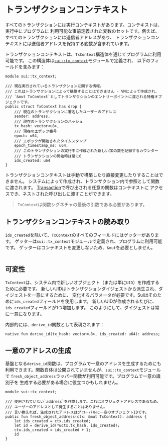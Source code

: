 # トランザクションコンテキスト

すべてのトランザクションには実行コンテキストがあります。コンテキストは、実行中にプログラムに
利用可能な事前定義された変数のセットです。例えば、すべてのトランザクションには送信者アドレスがあり、
トランザクションコンテキストには送信者アドレスを保持する変数が含まれています。

トランザクションコンテキストは、`TxContext`構造体を通じてプログラムに利用可能です。
この構造体は[`sui::tx_context`][tx-context-framework]モジュールで定義され、
以下のフィールドを含みます：

[tx-context-framework]: https://docs.sui.io/references/framework/sui/tx_context

```move
module sui::tx_context;

/// 現在実行されているトランザクションに関する情報。
/// これはトランザクションによって構築することはできません - VMによって作成され、
/// `&mut TxContext`としてトランザクションのエントリーポイントに渡される特権オブジェクトです。
public struct TxContext has drop {
    /// 現在のトランザクションに署名したユーザーのアドレス
    sender: address,
    /// 現在のトランザクションのハッシュ
    tx_hash: vector<u8>,
    /// 現在のエポック番号
    epoch: u64,
    /// エポックが開始されたタイムスタンプ
    epoch_timestamp_ms: u64,
    /// このトランザクションの実行中に作成された新しいIDの数を記録するカウンター
    /// トランザクションの開始時は常に0
    ids_created: u64
}
```

トランザクションコンテキストは手動で構築したり直接変更したりすることはできません。
システムによって作成され、トランザクション内で参照として関数に渡されます。
[Transaction](./../concepts/what-is-a-transaction)で呼び出される任意の関数はコンテキストに
アクセスでき、ネストされた呼び出しに渡すことができます。

> `TxContext`は関数シグネチャの最後の引数である必要があります。

## トランザクションコンテキストの読み取り

`ids_created`を除いて、`TxContext`のすべてのフィールドにはゲッターがあります。
ゲッターは`sui::tx_context`モジュールで定義され、プログラムに利用可能です。
ゲッターはコンテキストを変更しないため、`&mut`を必要としません。

```move file=packages/samples/sources/programmability/transaction-context.move anchor=reading

```

## 可変性

`TxContext`は、システム内で新しいオブジェクト（または単に`UID`）を作成するために必要です。
新しいUIDはトランザクションダイジェストから派生され、ダイジェストを一意にするために、
変化するパラメータが必要です。Suiはそのために`ids_created`フィールドを使用します。
新しいUIDが作成されるたびに、`ids_created`フィールドが1つ増加します。
このようにして、ダイジェストは常に一意になります。

内部的には、`derive_id`関数として表現されます：

```move
native fun derive_id(tx_hash: vector<u8>, ids_created: u64): address;
```

## 一意のアドレスの生成

基盤となる`derive_id`関数は、プログラムで一意のアドレスを生成するためにも
利用できます。関数自体は公開されていませんが、`sui::tx_context`モジュールで
`fresh_object_address`ラッパー関数が利用可能です。プログラムで一意の識別子を
生成する必要がある場合に役立つかもしれません。

```move
module sui::tx_context;

/// 使用されていない`address`を作成します。これはオブジェクトアドレスであるため、
/// ユーザーのアドレスとして発生することはありません。
/// 言い換えれば、生成されたアドレスはグローバルに一意のオブジェクトIDです。
public fun fresh_object_address(ctx: &mut TxContext): address {
    let ids_created = ctx.ids_created;
    let id = derive_id(*&ctx.tx_hash, ids_created);
    ctx.ids_created = ids_created + 1;
    id
}
```
